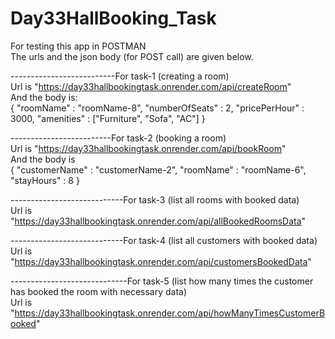 # Day33HallBooking_Task

For testing this app in POSTMAN   
The urls and the json body (for POST call) are given below.   
     
--------------------------For task-1 (creating a room)   
Url is "https://day33hallbookingtask.onrender.com/api/createRoom"     
And the body is:    
{
    "roomName" : "roomName-8",
    "numberOfSeats" : 2,
    "pricePerHour" : 3000,
    "amenities" : ["Furniture", "Sofa", "AC"]
}    
    
-------------------------For task-2 (booking a room)    
Url is "https://day33hallbookingtask.onrender.com/api/bookRoom"    
And the body is     
{
    "customerName" : "customerName-2",
    "roomName" : "roomName-6",
    "stayHours" : 8
}   


----------------------------For task-3 (list all rooms with booked data)    
Url is "https://day33hallbookingtask.onrender.com/api/allBookedRoomsData"    

 
----------------------------For task-4 (list all customers with booked data)     
Url is "https://day33hallbookingtask.onrender.com/api/customersBookedData"      

-----------------------------For task-5 (list how many times the customer has booked the room with necessary data)    
Url is "https://day33hallbookingtask.onrender.com/api/howManyTimesCustomerBooked"   




